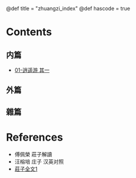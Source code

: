
@def title = "zhuangzi_index"
@def hascode = true

# Contents

## 内篇
* [01-逍遥游 其一](/vpages/zhuangzi/c01_xyy_01/)


## 外篇



## 雜篇


# References
* 傅佩榮 莊子解讀
* 汪榕培 庄子 汉英对照
* [莊子全文1](https://club.ntu.edu.tw/~davidhsu/New-Lao-Chuang-Lecture/Chuang1/Chuangtzu33.htm)


